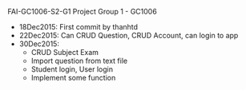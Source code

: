 FAI-GC1006-S2-G1
Project Group 1 - GC1006

- 18Dec2015: First commit by thanhtd
- 22Dec2015: Can CRUD Question, CRUD Account, can login to app
- 30Dec2015:
	+ CRUD Subject Exam
	+ Import question from text file
	+ Student login, User login
	+ Implement some function